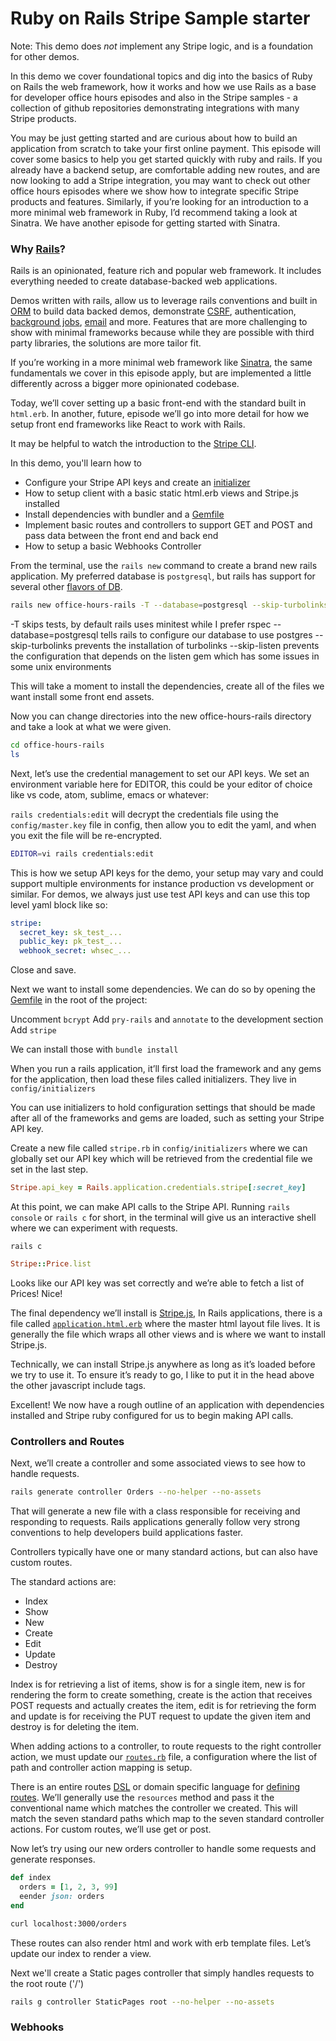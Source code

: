 # Ruby on Rails Stripe Sample starter

Note: This demo does *not* implement any Stripe logic, and is a foundation for
other demos.

In this demo we cover foundational topics and dig into the basics of Ruby on
Rails the web framework, how it works and how we use Rails as a base for
developer office hours episodes and also in the Stripe samples - a collection
of github repositories demonstrating integrations with many Stripe products.

You may be just getting started and are curious about how to build an
application from scratch to take your first online payment. This episode will
cover some basics to help you get started quickly with ruby and rails. If you
already have a backend setup, are comfortable adding new routes, and are now
looking to add a Stripe integration, you may want to check out other office
hours episodes where we show how to integrate specific Stripe products and
features. Similarly, if you’re looking for an introduction to a more minimal
web framework in Ruby, I’d recommend taking a look at Sinatra. We have another
episode for getting started with Sinatra.

### Why [Rails](https://rubyonrails.org/)?

Rails is an opinionated, feature rich and popular web framework. It includes
everything needed to create database-backed web applications.

Demos written with rails, allow us to leverage rails conventions and built in
[ORM](https://guides.rubyonrails.org/active_record_basics.html) to build data
backed demos, demonstrate
[CSRF](https://guides.rubyonrails.org/security.html#cross-site-request-forgery-csrf),
authentication, [background
jobs](https://guides.rubyonrails.org/active_job_basics.html),
[email](https://guides.rubyonrails.org/action_mailer_basics.html) and more.
Features that are more challenging to show with minimal frameworks because
while they are possible with third party libraries, the solutions are
more tailor fit.

If you’re working in a more minimal web framework like [Sinatra](http://sinatrarb.com/), the same
fundamentals we cover in this episode apply, but are implemented a little
differently across a bigger more opinionated codebase.

Today, we’ll cover setting up a basic front-end with the standard built in
`html.erb`. In another, future, episode we’ll go into more detail for how we
setup front end frameworks like React to work with Rails.

It may be helpful to watch the introduction to the [Stripe
CLI](https://www.youtube.com/watch?v=Psq5N5C-FGo).

In this demo, you'll learn how to

- Configure your Stripe API keys and create an [initializer](./config/initializers/stripe.rb)
- How to setup client with a basic static html.erb views and Stripe.js installed
- Install dependencies with bundler and a [Gemfile](./Gemfile)
- Implement basic routes and controllers to support GET and POST and pass data between the front end and back end
- How to setup a basic Webhooks Controller


From the terminal, use the `rails new` command to create a brand new rails
application. My preferred database is `postgresql`, but rails has support for
several other [flavors of DB](https://guides.rubyonrails.org/v2.3/getting_started.html#configuring-a-database).

```sh
rails new office-hours-rails -T --database=postgresql --skip-turbolinks --skip-listen
```

-T skips tests, by default rails uses minitest while I prefer rspec
--database=postgresql tells rails to configure our database to use postgres
--skip-turbolinks prevents the installation of turbolinks
--skip-listen prevents the configuration that depends on the listen gem which has some issues in some unix environments

This will take a moment to install the dependencies, create all of the files we
want install some front end assets.

Now you can change directories into the new office-hours-rails directory and
take a look at what we were given.

```sh
cd office-hours-rails
ls
```

Next, let’s use the credential management to set our API keys. We set an
environment variable here for EDITOR, this could be your editor of choice like
vs code, atom, sublime, emacs or whatever:


`rails credentials:edit` will decrypt the credentials file using the
`config/master.key` file in config, then allow you to edit the yaml, and when
you exit the file will be re-encrypted.

```sh
EDITOR=vi rails credentials:edit
```

This is how we setup API keys for the demo, your setup may vary and could
support multiple environments for instance production vs development or
similar. For demos, we always just use test API keys and can use this top level
yaml block like so:

```yml
stripe:
  secret_key: sk_test_...
  public_key: pk_test_...
  webhook_secret: whsec_...
```

Close and save.

Next we want to install some dependencies. We can do so by opening the
[Gemfile](./Gemfile) in the root of the project:

Uncomment `bcrypt`
Add `pry-rails` and `annotate` to the development section
Add `stripe`


We can install those with `bundle install`

When you run a rails application, it’ll first load the framework and any gems
for the application, then load these files called initializers. They live in
`config/initializers`

You can use initializers to hold configuration settings that should be made
after all of the frameworks and gems are loaded, such as setting your Stripe
API key.

Create a new file called `stripe.rb` in `config/initializers` where we can
globally set our API key which will be retrieved from the credential file we
set in the last step.

```rb
Stripe.api_key = Rails.application.credentials.stripe[:secret_key]
```

At this point, we can make API calls to the Stripe API. Running `rails console`
or `rails c` for short, in the terminal will give us an interactive shell where
we can experiment with requests.

`rails c`

```rb
Stripe::Price.list
```

Looks like our API key was set correctly and we’re able to fetch a list of
Prices! Nice!

The final dependency we’ll install is [Stripe.js](https://stripe.com/docs/js),
In Rails applications, there is a file called
[`application.html.erb`](./app/views/layouts/application.html.erb) where the
master html layout file lives.  It is generally the file which wraps all other
views and is where we want to install Stripe.js.

Technically, we can install Stripe.js anywhere as long as it’s loaded before we
try to use it. To ensure it’s ready to go, I like to put it in the head above
the other javascript include tags.

Excellent! We now have a rough outline of an application with dependencies
installed and Stripe ruby configured for us to begin making API calls.

### Controllers and Routes

Next, we’ll create a controller and some associated views to see how to handle
requests.

```sh
rails generate controller Orders --no-helper --no-assets
```

That will generate a new file with a class responsible for receiving and
responding to requests. Rails applications generally follow very strong
conventions to help developers build applications faster.

Controllers typically have one or many standard actions, but can also have
custom routes.

The standard actions are:

- Index
- Show
- New
- Create
- Edit
- Update
- Destroy

Index is for retrieving a list of items, show is for a single item, new is for
rendering the form to create something, create is the action that receives POST
requests and actually creates the item, edit is for retrieving the form and
update is for receiving the PUT request to update the given item and destroy is
for deleting the item.

When adding actions to a controller, to route requests to the right controller
action, we must update our [`routes.rb`](./config/routes.rb) file, a
configuration where the list of path and controller action mapping is setup.

There is an entire routes
[DSL](https://en.wikipedia.org/wiki/Domain-specific_language) or domain
specific language for [defining
routes](https://guides.rubyonrails.org/routing.html).  We’ll generally use the
`resources` method and pass it the conventional name which matches the
controller we created. This will match the seven standard paths which map to
the seven standard controller actions. For custom routes, we’ll use get or
post.

Now let’s try using our new orders controller to handle some requests and generate responses.

```rb
def index
  orders = [1, 2, 3, 99]
  eender json: orders
end
```

```sh
curl localhost:3000/orders
```

These routes can also render html and work with erb template files. Let’s
update our index to render a view.

Next we'll create a Static pages controller that simply handles requests to the root route ('/')

```sh
rails g controller StaticPages root --no-helper --no-assets
```

### Webhooks


